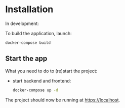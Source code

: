 # Installation

In development:


To build the application, launch:
```bash
docker-compose build
```



## Start the app

What you need to do to (re)start the project:


- start backend and frontend:
  ```bash
  docker-compose up -d
  ```

The project should now be running at [https://localhost](https://localhost).
